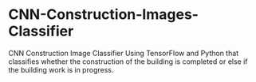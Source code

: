 # CNN-Construction-Images-Classifier
CNN Construction Image Classifier Using TensorFlow and Python that classifies whether the construction of the building is completed or else if the building work is in progress.
